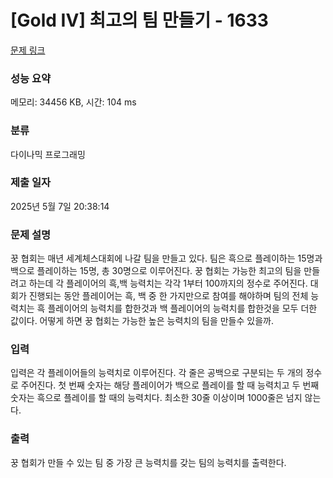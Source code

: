 # [Gold IV] 최고의 팀 만들기 - 1633 

[문제 링크](https://www.acmicpc.net/problem/1633) 

### 성능 요약

메모리: 34456 KB, 시간: 104 ms

### 분류

다이나믹 프로그래밍

### 제출 일자

2025년 5월 7일 20:38:14

### 문제 설명

<p>꿍 협회는 매년 세계체스대회에 나갈 팀을 만들고 있다. 팀은 흑으로 플레이하는 15명과 백으로 플레이하는 15명, 총 30명으로 이루어진다. 꿍 협회는 가능한 최고의 팀을 만들려고 하는데 각 플레이어의 흑,백 능력치는 각각 1부터 100까지의 정수로 주어진다. 대회가 진행되는 동안 플레이어는 흑, 백 중 한 가지만으로 참여를 해야하며 팀의 전체 능력치는 흑 플레이어의 능력치를 합한것과 백 플레이어의 능력치를 합한것을 모두 더한 값이다. 어떻게 하면 꿍 협회는 가능한 높은 능력치의 팀을 만들수 있을까.</p>

### 입력 

 <p>입력은 각 플레이어들의 능력치로 이루어진다. 각 줄은 공백으로 구분되는 두 개의 정수로 주어진다. 첫 번째 숫자는 해당 플레이어가 백으로 플레이를 할 때 능력치고 두 번째 숫자는 흑으로 플레이를 할 때의 능력치다. 최소한 30줄 이상이며 1000줄은 넘지 않는다.</p>

### 출력 

 <p>꿍 협회가 만들 수 있는 팀 중 가장 큰 능력치를 갖는 팀의 능력치를 출력한다.</p>

